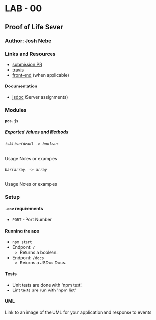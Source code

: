 # LAB - 00

## Proof of Life Sever

### Author: Josh Nebe

### Links and Resources
* [submission PR](https://github.com/yosh-401-advanced-javascript/lab-00/pull/2)
* [travis](https://travis-ci.com/yosh-401-advanced-javascript/lab-00.svg?branch=master)
* [front-end](https://yosh-lab-00.herokuapp.com/) (when applicable)

#### Documentation
* [jsdoc](https://yosh-lab-00.herokuapp.com/docs) (Server assignments)

### Modules
#### `pos.js`
##### Exported Values and Methods

###### `isAlive(dead) -> boolean`
Usage Notes or examples

###### `bar(array) -> array`
Usage Notes or examples

### Setup
#### `.env` requirements
* `PORT` - Port Number


#### Running the app
* `npm start`
* Endpoint: `/`
  * Returns a boolean.
* Endpoint: `/docs`
  * Returns a JSDoc Docs.
  
#### Tests
* Unit tests are done with 'npm test'.
* Lint tests are run with 'npm list'

#### UML
Link to an image of the UML for your application and response to events
